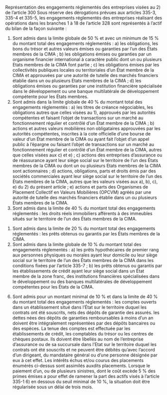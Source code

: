 Représentation des engagements réglementés des entreprises visées au 2) de l’article 300
Sous réserve des dérogations prévues aux articles 335-3, 335-4 et 335-5, les engagements réglementés des entreprises réalisant des opérations dans les branches 1 à 18 de l’article 328 sont représentés à l’actif du bilan de la façon suivante :
1) Sont admis dans la limite globale de 50 % et avec un minimum de 15 % du montant total des engagements réglementés :
a) les obligations, les bons du trésor et autres valeurs émises ou garanties par l’un des États membres de la CIMA ;
b) les obligations émises ou garanties par un organisme financier international à caractère public dont un ou plusieurs Etats membres de la CIMA font partie ;
c) les obligations émises par les collectivités publiques locales ou territoriales d’un État membre de la CIMA et approuvées par une autorité de tutelle des marchés financiers établie dans un ou plusieurs Etats membres de la CIMA ;
d) les obligations émises ou garanties par une institution financière spécialisée dans le développement ou une banque multilatérale de développement compétente pour les États membres.
2) Sont admis dans la limite globale de 40 % du montant total des engagements réglementés :
a) les titres de créance négociables, les obligations autres que celles visées au 1), approuvés par les autorités compétentes et faisant l’objet de transactions sur un marché au fonctionnement régulier et contrôlé d’un État membre de la CIMA ;
b) actions et autres valeurs mobilières non obligataires approuvées par les autorités compétentes, inscrites à la cote officielle d’une bourse de valeur d’un État membre de la CIMA ou ayant fait l’objet d’un appel public à l’épargne ou faisant l’objet de transactions sur un marché au fonctionnement régulier et contrôlé d’un État membre de la CIMA, autres que celles visées aux c) et e) ;
c) actions des entreprises d’assurance ou de réassurance ayant leur siège social sur le territoire de l’un des États membres de la CIMA ou dont un ou plusieurs Etats membres de la CIMA sont actionnaires ;
d) actions, obligations, parts et droits émis par des sociétés commerciales ayant leur siège social sur le territoire de l’un des États membres de la CIMA, autres que les valeurs visées aux a), b), c), e) du 2) du présent article ;
e) actions et parts des Organismes de Placement Collectif en Valeurs Mobilières (OPCVM) agréés par une autorité de tutelle des marchés financiers établie dans un ou plusieurs États membres de la CIMA.
3) Sont admis dans la limite de 40 % du montant total des engagements réglementés :
les droits réels immobiliers afférents à des immeubles situés sur le territoire de l’un des États membres de la CIMA.
1.  Sont admis dans la limite de 20 % du montant total des engagements réglementés :
les prêts obtenus ou garantis par les États membres de la CIMA.
1.  Sont admis dans la limite globale de 10 % du montant total des engagements réglementés :
a) les prêts hypothécaires de premier rang aux personnes physiques ou morales ayant leur domicile ou leur siège social sur le territoire de l’un des États membres de la CIMA dans les conditions fixées par l’article 335-7 ;
b) les prêts obtenus ou garantis par les établissements de crédit ayant leur siège social dans un État membre de la zone franc, des institutions financières spécialisées dans le développement ou des banques multilatérales de développement compétentes pour les États de la CIMA.
6) Sont admis pour un montant minimal de 10 % et dans la limite de 40 % du montant total des engagements réglementés :
les comptes ouverts dans un établissement situé dans l’État sur le territoire duquel les contrats ont été souscrits, nets des dépôts de garantie des assurés.
les dettes nées des dépôts de garanties remboursables à moins d’un an doivent être intégralement représentées par des dépôts bancaires ou des espèces.
La tenue des comptes est effectuée par les établissements de crédit, les comptables du trésor ou les centres de chèques postaux. Ils doivent être libellés au nom de l’entreprise d’assurance ou de sa succursale dans l’Etat sur le territoire duquel les contrats ont été souscrits et ne peuvent être débités qu’avec l’accord d’un dirigeant, du mandataire général ou d’une personne désignée par eux à cet effet.
Les intérêts échus et/ou courus des placements énumérés ci-dessus sont assimilés auxdits placements.
Lorsque le paiement d’un, ou de plusieurs sinistres, dont le coût excède 5 % des primes émises a pour effet de ramener la part des actifs visés à l’article 335-1 6) en dessous du seuil minimal de 10 %, la situation doit être régularisée sous un délai de trois mois.